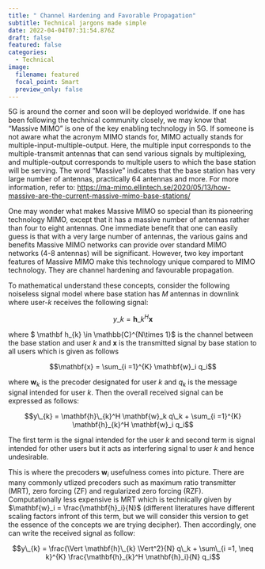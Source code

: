 ```yaml
---
title: " Channel Hardening and Favorable Propagation"
subtitle: Technical jargons made simple
date: 2022-04-04T07:31:54.876Z
draft: false
featured: false
categories:
  - Technical
image:
  filename: featured
  focal_point: Smart
  preview_only: false
---
```

5G is around the corner and soon will be deployed worldwide. If one has been following the technical community closely, we may know that “Massive MIMO” is one of the key enabling technology in 5G. If someone is not aware what the acronym MIMO stands for, MIMO actually stands for multiple-input-multiple-output. Here, the multiple input corresponds to the multiple-transmit antennas that can send various signals by multiplexing, and multiple-output corresponds to multiple users to which the base station will be serving. The word “Massive” indicates that the base station has very large number of antennas, practically 64 antennas and more. For more information, refer to: https://ma-mimo.ellintech.se/2020/05/13/how-massive-are-the-current-massive-mimo-base-stations/

One may wonder what makes Massive MIMO so special than its pioneering technology MIMO, except that it has a massive number of antennas rather than four to eight antennas. One immediate benefit that one can easily guess is that with a very large number of antennas, the various gains and benefits Massive MIMO networks can provide over standard MIMO networks (4-8 antennas) will be significant. However, two key important features of Massive MIMO make this technology unique compared to MIMO technology. They are channel hardening and favourable propagation.

To mathematical understand these concepts, consider the following noiseless signal model where base station has $M$ antennas in downlink where user-$k$ receives the following signal:

$$y\_{k} = \mathbf h\_{k}^H\mathbf{x}$$

where $ \mathbf h_{k} \in \mathbb{C}^{N\times 1}$ is the channel between the base station and user $k$ and $\mathbf{x}$ is the transmitted signal by base station to all users which is given as follows

$$\mathbf{x} = \sum_{i =1}^{K} \mathbf{w}_i q_i$$

where $\mathbf{w}_k$ is the precoder designated for user $k$ and $q_k$ is the message signal intended for user $k$. Then the overall received signal can be expressed as follows:

$$y\_{k} = \mathbf{h}\_{k}^H \mathbf{w}_k q\_k + \sum_{i =1}^{K} \mathbf{h}_{k}^H \mathbf{w}_i q_i$$

The first term is the signal intended for the user $k$ and second term is signal intended for other users but it acts as interfering signal to user $k$ and hence undesirable.

This is where the precoders $\mathbf{w}_i$ usefulness comes into picture. There are many commonly utlized precoders such as maximum ratio transmitter (MRT), zero forcing (ZF) and regularized zero forcing (RZF). Computationally less expensive is MRT which is technically given by $\mathbf{w}_i = \frac{\mathbf{h}_i}{N}$ (different literatures have different scaling factors infront of this term, but we will consider this version to get the essence of the concepts we are trying decipher). Then accordingly, one can write the received signal as follow:

$$y\_{k} = \frac{\Vert \mathbf{h}\_{k} \Vert^2}{N} q\_k + \sum\_{i =1, \neq k}^{K}  \frac{\mathbf{h}_{k}^H \mathbf{h}_i}{N} q_i$$